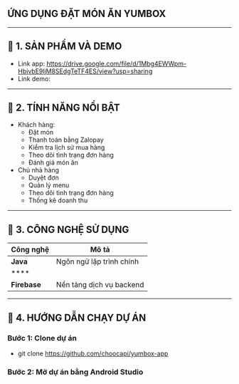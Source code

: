 ## ỨNG DỤNG ĐẶT MÓN ĂN YUMBOX

---

## 📱 1. SẢN PHẨM VÀ DEMO
- Link app: https://drive.google.com/file/d/1Mbg4EWWpm-HbjvbE9ljM8SEdgTeTF4ES/view?usp=sharing
- Link demo: 

---

## 🌟 2. TÍNH NĂNG NỔI BẬT

- Khách hàng:
  - Đặt món
  - Thanh toán bằng Zalopay
  - Kiểm tra lịch sử mua hàng
  - Theo dõi tình trạng đơn hàng
  - Đánh giá món ăn
- Chủ nhà hàng
  - Duyệt đơn
  - Quản lý menu
  - Theo dõi tình trạng đơn hàng
  - Thống kê doanh thu

---

## 🧰 3. CÔNG NGHỆ SỬ DỤNG

| Công nghệ | Mô tả |
|----------|-------|
| **Java** | Ngôn ngữ lập trình chính |
| **** | |
| **Firebase** | Nền tảng dịch vụ backend |

---
## 🧪 4. HƯỚNG DẪN CHẠY DỰ ÁN

### Bước 1: Clone dự án
- git clone https://github.com/choocapi/yumbox-app
### Bước 2: Mở dự án bằng Android Studio
